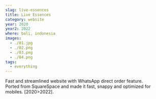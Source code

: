 ```yaml
---
slag: live-essences
title: Live Essences
category: website
year: 2020
year2: 2022
where: bali, indonesia
images:
  - ./01.jpg
  - ./02.png
  - ./03.png
  - ./04.png
tags:
  - everything
---
```


Fast and streamlined website with WhatsApp direct order feature.<br>
Ported from SquareSpace and made it fast, snappy and optimized for mobiles.
[2020>2022].
